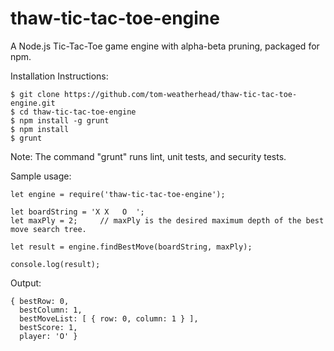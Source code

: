 # thaw-tic-tac-toe-engine
A Node.js Tic-Tac-Toe game engine with alpha-beta pruning, packaged for npm.

Installation Instructions:

	$ git clone https://github.com/tom-weatherhead/thaw-tic-tac-toe-engine.git
	$ cd thaw-tic-tac-toe-engine
	$ npm install -g grunt
	$ npm install
	$ grunt

Note: The command "grunt" runs lint, unit tests, and security tests.

Sample usage:

	let engine = require('thaw-tic-tac-toe-engine');

	let boardString = 'X X   O  ';
	let maxPly = 2;		// maxPly is the desired maximum depth of the best move search tree.

	let result = engine.findBestMove(boardString, maxPly);

	console.log(result);

Output:

	{ bestRow: 0,
	  bestColumn: 1,
	  bestMoveList: [ { row: 0, column: 1 } ],
	  bestScore: 1,
	  player: 'O' }
